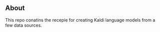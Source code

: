 ## About
This repo conatins the recepie for creating Kaldi language models from a few data sources.
